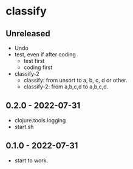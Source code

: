 # classify

## Unreleased
- Undo
- test, even if after coding
  - test first
  - coding first
- classify-2
  - classify: from unsort to a, b, c, d or other.
  - classify-2: from a,b,c,d to a,b,c,d.

## 0.2.0 - 2022-07-31
- clojure.tools.logging
- start.sh

## 0.1.0 - 2022-07-31
- start to work.
